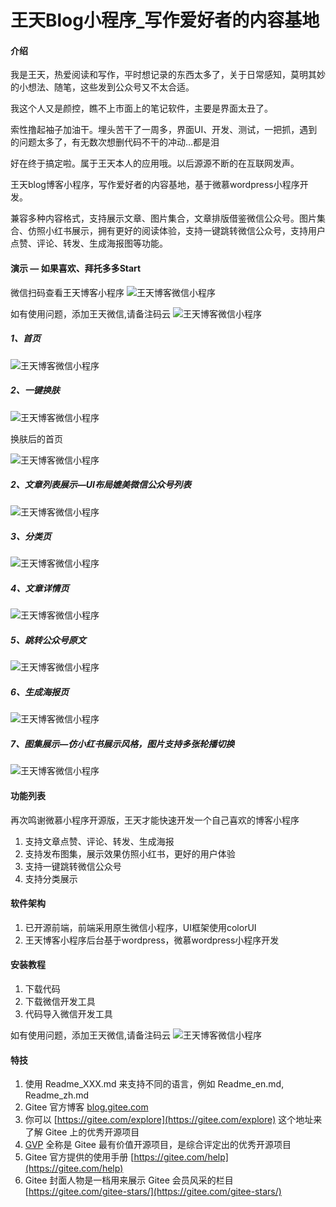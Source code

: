 # 王天Blog小程序_写作爱好者的内容基地

#### 介绍

我是王天，热爱阅读和写作，平时想记录的东西太多了，关于日常感知，莫明其妙的小想法、随笔，这些发到公众号又不太合适。  

我这个人又是颜控，瞧不上市面上的笔记软件，主要是界面太丑了。  


索性撸起袖子加油干。埋头苦干了一周多，界面UI、开发、测试，一把抓，遇到的问题太多了，有无数次想删代码不干的冲动…都是泪  

好在终于搞定啦。属于王天本人的应用哦。以后源源不断的在互联网发声。  

王天blog博客小程序，写作爱好者的内容基地，基于微慕wordpress小程序开发。  

兼容多种内容格式，支持展示文章、图片集合，文章排版借鉴微信公众号。图片集合、仿照小红书展示，拥有更好的阅读体验，支持一键跳转微信公众号，支持用户点赞、评论、转发、生成海报图等功能。  


#### 演示 — 如果喜欢、拜托多多Start

微信扫码查看王天博客小程序
![王天博客微信小程序](https://wx.dslcv.com/gh_7984c8685e73_258.jpg) 

如有使用问题，添加王天微信,请备注码云
![王天博客微信小程序](https://wx.dslcv.com/jingtai/xiaochengxu/wtwx.jpg)
##### 1、首页

![王天博客微信小程序](https://wx.dslcv.com/jingtai/xiaochengxu/4.jpg)

##### 2、一键换肤

![王天博客微信小程序](https://wx.dslcv.com/jingtai/xiaochengxu/yjbf.jpg)

换肤后的首页

![王天博客微信小程序](https://wx.dslcv.com/jingtai/xiaochengxu/shouye1.jpg)

##### 2、文章列表展示—UI布局媲美微信公众号列表

![王天博客微信小程序](https://wx.dslcv.com/jingtai/xiaochengxu/5.jpg) 

##### 3、分类页

![王天博客微信小程序](https://wx.dslcv.com/jingtai/xiaochengxu/6.jpg) 

##### 4、文章详情页

![王天博客微信小程序](https://wx.dslcv.com/jingtai/xiaochengxu/2.jpg) 

##### 5、跳转公众号原文

![王天博客微信小程序](https://wx.dslcv.com/jingtai/xiaochengxu/7.jpg) 

##### 6、生成海报页

![王天博客微信小程序](https://wx.dslcv.com/jingtai/xiaochengxu/3.jpg) 

##### 7、图集展示—仿小红书展示风格，图片支持多张轮播切换

![王天博客微信小程序](https://wx.dslcv.com/jingtai/xiaochengxu/1.jpg) 
#### 功能列表

再次鸣谢微慕小程序开源版，王天才能快速开发一个自己喜欢的博客小程序

1. 支持文章点赞、评论、转发、生成海报
2. 支持发布图集，展示效果仿照小红书，更好的用户体验
3. 支持一键跳转微信公众号
4. 支持分类展示

#### 软件架构

1. 已开源前端，前端采用原生微信小程序，UI框架使用colorUI
2. 王天博客小程序后台基于wordpress，微慕wordpress小程序开发
#### 安装教程

1.  下载代码
2.  下载微信开发工具
3.  代码导入微信开发工具

如有使用问题，添加王天微信,请备注码云
![王天博客微信小程序](https://wx.dslcv.com/jingtai/xiaochengxu/wtwx.jpg)

#### 特技

1.  使用 Readme\_XXX.md 来支持不同的语言，例如 Readme\_en.md, Readme\_zh.md
2.  Gitee 官方博客 [blog.gitee.com](https://blog.gitee.com)
3.  你可以 [https://gitee.com/explore](https://gitee.com/explore) 这个地址来了解 Gitee 上的优秀开源项目
4.  [GVP](https://gitee.com/gvp) 全称是 Gitee 最有价值开源项目，是综合评定出的优秀开源项目
5.  Gitee 官方提供的使用手册 [https://gitee.com/help](https://gitee.com/help)
6.  Gitee 封面人物是一档用来展示 Gitee 会员风采的栏目 [https://gitee.com/gitee-stars/](https://gitee.com/gitee-stars/)
